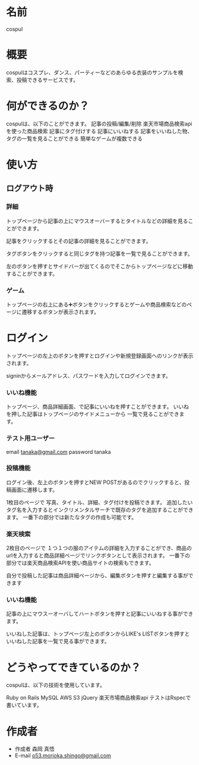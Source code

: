 # 名前
cospul

# 概要
cospulはコスプレ、ダンス、パーティーなどのあらゆる衣装のサンプルを検索、投稿できるサービスです。

# 何ができるのか？
cospulは、以下のことができます。
記事の投稿/編集/削除
楽天市場商品検索apiを使った商品検索
記事にタグ付けする
記事にいいねする
記事をいいねした物、タグの一覧を見ることができる
簡単なゲームが複数できる


# 使い方
## ログアウト時

### 詳細
トップページから記事の上にマウスオーバーするとタイトルなどの詳細を見ることができます。
<!-- 画像 -->
記事をクリックするとその記事の詳細を見ることができます。
<!--  -->
タグボタンをクリックすると同じタグを持つ記事を一覧で見ることができます。
<!--  -->
左のボタンを押すとサイドバーが出てくるのでそこからトップページなどに移動することができます。

### ゲーム
トップページの右上にある➕ボタンをクリックするとゲームや商品検索などのページに遷移するボタンが表示されます。
<!--  -->

# ログイン
トップページの左上のボタンを押すとログインや新規登録画面へのリンクが表示されます。
<!--  -->
signinからメールアドレス、パスワードを入力してログインできます。


###  いいね機能
トップページ、商品詳細画面、で記事にいいねを押すことができます。
いいねを押した記事はトップページのサイドメニューから
一覧で見ることができます。


###  テスト用ユーザー
email tanaka@gmail.com
password tanaka
<!--  -->

###  投稿機能
ログイン後、左上のボタンを押すとNEW POSTがあるのでクリックすると、投稿画面に遷移します。
<!--  -->
1枚目のページで
写真、タイトル、詳細、タグ付けを投稿できます。
追加したいタグ名を入力するとインクリメンタルサーチで既存のタグを追加することができます。
一番下の部分では新たなタグの作成も可能です。

###  楽天検索
2枚目のページで
１つ１つの服のアイテムの詳細を入力することができ、商品のurlを入力すると商品詳細ページでリンクボタンとして表示されます。
一番下の部分では楽天商品検索APIを使い商品サイトの検索もできます。


自分で投稿した記事は商品詳細ページから、編集ボタンを押すと編集する事ができます
<!--  -->


###  いいね機能
記事の上にマウスーオーバしてハートボタンを押すと記事にいいねする事ができます。
<!--  -->
いいねした記事は、トップページ左上のボタンからLIKE's LISTボタンを押すといいねした記事を一覧で見る事ができます。
<!--  -->





# どうやってできているのか？
cospulは、以下の技術を使用しています。

Ruby on Rails
MySQL
AWS
S3
jQuery
楽天市場商品検索api
テストはRspecで書いています。

# 作成者

* 作成者 森岡 真悟
* E-mail 	o53.morioka.shingo@gmail.com



